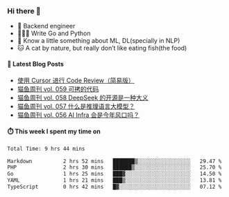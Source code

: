 ### Hi there 👋

- 🔧 Backend engineer
- 👨🏻‍💻 Write Go and Python
- 🔭 Know a little something about ML, DL(specially in NLP)
- 🐱 A cat by nature, but really don’t like eating fish(the food)

#### 📖 Latest Blog Posts
<!-- BLOG-POST-LIST:START -->
- [使用 Cursor 进行 Code Review（简易版）](https://ameow.xyz/archives/simple-code-review-with-cursor)
- [猫鱼周刊 vol. 059 可拷的代码](https://ameow.xyz/archives/weekly-059)
- [猫鱼周刊 vol. 058 DeepSeek 的开源是一种大义](https://ameow.xyz/archives/weekly-058)
- [猫鱼周刊 vol. 057 什么是推理语言大模型？](https://ameow.xyz/archives/weekly-057)
- [猫鱼周刊 vol. 056 AI Infra 会是今年风口吗？](https://ameow.xyz/archives/weekly-056)
<!-- BLOG-POST-LIST:END -->

#### ⏱️ This week I spent my time on
<!--START_SECTION:waka-->

```txt
Total Time: 9 hrs 44 mins

Markdown          2 hrs 52 mins   ███████▒░░░░░░░░░░░░░░░░░   29.47 %
PHP               2 hrs 30 mins   ██████▒░░░░░░░░░░░░░░░░░░   25.70 %
Go                1 hrs 25 mins   ███▓░░░░░░░░░░░░░░░░░░░░░   14.50 %
YAML              1 hrs 21 mins   ███▒░░░░░░░░░░░░░░░░░░░░░   13.81 %
TypeScript        0 hrs 42 mins   █▓░░░░░░░░░░░░░░░░░░░░░░░   07.12 %
```

<!--END_SECTION:waka-->

<!--
**LeslieLeung/LeslieLeung** is a ✨ _special_ ✨ repository because its `README.md` (this file) appears on your GitHub profile.

Here are some ideas to get you started:

- 🔭 I’m currently working on ...
- 🌱 I’m currently learning ...
- 👯 I’m looking to collaborate on ...
- 🤔 I’m looking for help with ...
- 💬 Ask me about ...
- 📫 How to reach me: ...
- 😄 Pronouns: ...
- ⚡ Fun fact: ...
-->
